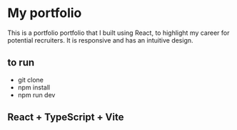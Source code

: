 # My portfolio
This is a portfolio portfolio that I built using React, to highlight my career for potential recruiters. It is responsive and has an intuitive design.
## to run 
- git clone
- npm install
- npm run dev

## React + TypeScript + Vite

